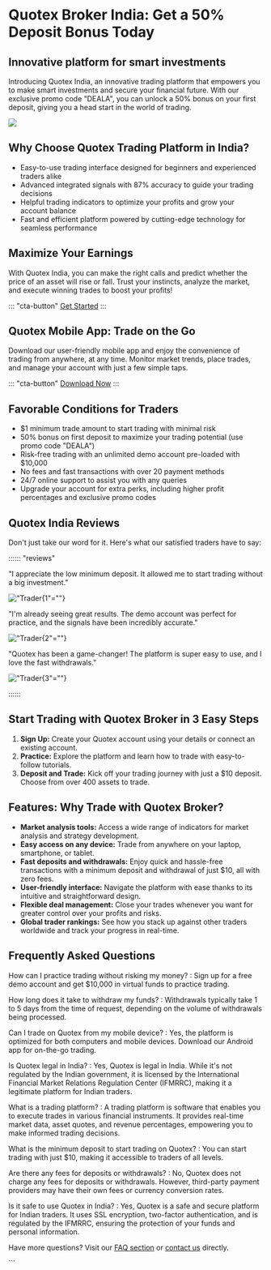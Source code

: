 # Quotex Broker India: Get a 50% Deposit Bonus Today

## Innovative platform for smart investments

Introducing Quotex India, an innovative trading platform that empowers
you to make smart investments and secure your financial future. With our
exclusive promo code "DEALA", you can unlock a 50% bonus on your
first deposit, giving you a head start in the world of trading.

[![](https://static.quotex.io/files/4_en/300_250.jpg)](https://traff.sbs/brokerqxlid)

## Why Choose Quotex Trading Platform in India?

-   Easy-to-use trading interface designed for beginners and experienced
    traders alike
-   Advanced integrated signals with 87% accuracy to guide your trading
    decisions
-   Helpful trading indicators to optimize your profits and grow your
    account balance
-   Fast and efficient platform powered by cutting-edge technology for
    seamless performance

## Maximize Your Earnings

With Quotex India, you can make the right calls and predict whether the
price of an asset will rise or fall. Trust your instincts, analyze the
market, and execute winning trades to boost your profits!

::: \"cta-button\"
[Get Started](\%22https://traff.sbs/brokerqxsignup\%22)
:::

## Quotex Mobile App: Trade on the Go

Download our user-friendly mobile app and enjoy the convenience of
trading from anywhere, at any time. Monitor market trends, place trades,
and manage your account with just a few simple taps.

::: \"cta-button\"
[Download
Now](\%22https://play.google.com/store/apps/details?id=com.quotex.broker.android\%22)
:::

## Favorable Conditions for Traders

-   \$1 minimum trade amount to start trading with minimal risk
-   50% bonus on first deposit to maximize your trading potential (use
    promo code "DEALA")
-   Risk-free trading with an unlimited demo account pre-loaded with
    \$10,000
-   No fees and fast transactions with over 20 payment methods
-   24/7 online support to assist you with any queries
-   Upgrade your account for extra perks, including higher profit
    percentages and exclusive promo codes

## Quotex India Reviews

Don\'t just take our word for it. Here\'s what our satisfied traders
have to say:

:::::: \"reviews\"



"I appreciate the low minimum deposit. It allowed me to start trading
without a big investment."

!["Trader](\%22images/trader1.png\%22){1"=""}







"I\'m already seeing great results. The demo account was perfect for
practice, and the signals have been incredibly accurate."

!["Trader](\%22images/trader2.png\%22){2"=""}







"Quotex has been a game-changer! The platform is super easy to use,
and I love the fast withdrawals."

!["Trader](\%22images/trader3.png\%22){3"=""}



::::::

## Start Trading with Quotex Broker in 3 Easy Steps

1.  **Sign Up:** Create your Quotex account using your details or
    connect an existing account.
2.  **Practice:** Explore the platform and learn how to trade with
    easy-to-follow tutorials.
3.  **Deposit and Trade:** Kick off your trading journey with just a
    \$10 deposit. Choose from over 400 assets to trade.

## Features: Why Trade with Quotex Broker?

-   **Market analysis tools:** Access a wide range of indicators for
    market analysis and strategy development.
-   **Easy access on any device:** Trade from anywhere on your laptop,
    smartphone, or tablet.
-   **Fast deposits and withdrawals:** Enjoy quick and hassle-free
    transactions with a minimum deposit and withdrawal of just \$10, all
    with zero fees.
-   **User-friendly interface:** Navigate the platform with ease thanks
    to its intuitive and straightforward design.
-   **Flexible deal management:** Close your trades whenever you want
    for greater control over your profits and risks.
-   **Global trader rankings:** See how you stack up against other
    traders worldwide and track your progress in real-time.

## Frequently Asked Questions

How can I practice trading without risking my money?
:   Sign up for a free demo account and get \$10,000 in virtual funds to
    practice trading.

How long does it take to withdraw my funds?
:   Withdrawals typically take 1 to 5 days from the time of request,
    depending on the volume of withdrawals being processed.

Can I trade on Quotex from my mobile device?
:   Yes, the platform is optimized for both computers and mobile
    devices. Download our Android app for on-the-go trading.

Is Quotex legal in India?
:   Yes, Quotex is legal in India. While it\'s not regulated by the
    Indian government, it is licensed by the International Financial
    Market Relations Regulation Center (IFMRRC), making it a legitimate
    platform for Indian traders.

What is a trading platform?
:   A trading platform is software that enables you to execute trades in
    various financial instruments. It provides real-time market data,
    asset quotes, and revenue percentages, empowering you to make
    informed trading decisions.

What is the minimum deposit to start trading on Quotex?
:   You can start trading with just \$10, making it accessible to
    traders of all levels.

Are there any fees for deposits or withdrawals?
:   No, Quotex does not charge any fees for deposits or withdrawals.
    However, third-party payment providers may have their own fees or
    currency conversion rates.

Is it safe to use Quotex in India?
:   Yes, Quotex is a safe and secure platform for Indian traders. It
    uses SSL encryption, two-factor authentication, and is regulated by
    the IFMRRC, ensuring the protection of your funds and personal
    information.

Have more questions? Visit our [FAQ section](\%22faq.html\%22) or
[contact us](\%22contact.html\%22) directly.

\`\`\`

